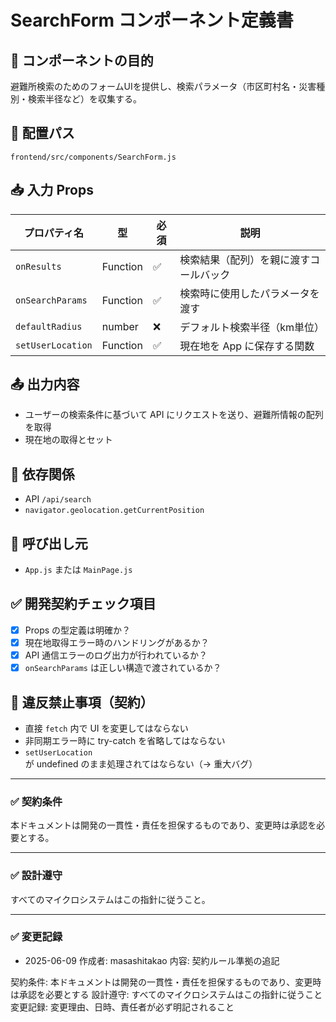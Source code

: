 # SearchForm コンポーネント定義書

## 📌 コンポーネントの目的
避難所検索のためのフォームUIを提供し、検索パラメータ（市区町村名・災害種別・検索半径など）を収集する。

## 📂 配置パス
`frontend/src/components/SearchForm.js`

## 📥 入力 Props

| プロパティ名      | 型         | 必須 | 説明                                  |
|------------------|------------|------|---------------------------------------|
| `onResults`      | Function   | ✅   | 検索結果（配列）を親に渡すコールバック |
| `onSearchParams` | Function   | ✅   | 検索時に使用したパラメータを渡す       |
| `defaultRadius`  | number     | ❌   | デフォルト検索半径（km単位）           |
| `setUserLocation`| Function   | ✅   | 現在地を App に保存する関数            |

## 📤 出力内容
- ユーザーの検索条件に基づいて API にリクエストを送り、避難所情報の配列を取得
- 現在地の取得とセット

## 🔗 依存関係
- API `/api/search`
- `navigator.geolocation.getCurrentPosition`

## 🔁 呼び出し元
- `App.js` または `MainPage.js`

## ✅ 開発契約チェック項目

- [x] Props の型定義は明確か？
- [x] 現在地取得エラー時のハンドリングがあるか？
- [x] API 通信エラーのログ出力が行われているか？
- [x] `onSearchParams` は正しい構造で渡されているか？

## 🚨 違反禁止事項（契約）
- 直接 `fetch` 内で UI を変更してはならない
- 非同期エラー時に try-catch を省略してはならない
- `setUserLocation` が undefined のまま処理されてはならない（→ 重大バグ）

---

### ✅ 契約条件

本ドキュメントは開発の一貫性・責任を担保するものであり、変更時は承認を必要とする。

---

### ✅ 設計遵守

すべてのマイクロシステムはこの指針に従うこと。

---

### ✅ 変更記録

- 2025-06-09 作成者: masashitakao 内容: 契約ルール準拠の追記

契約条件: 本ドキュメントは開発の一貫性・責任を担保するものであり、変更時は承認を必要とする
設計遵守: すべてのマイクロシステムはこの指針に従うこと
変更記録: 変更理由、日時、責任者が必ず明記されること
